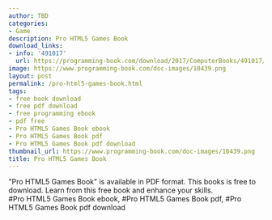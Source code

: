 ```yaml
---
author: TBD
categories:
- Game
description: Pro HTML5 Games Book
download_links:
- info: '491017'
  url: https://programming-book.com/download/2017/ComputerBooks/491017/Pro HTML5 Games.pdf
image: https://www.programming-book.com/doc-images/10439.png
layout: post
permalink: /pro-html5-games-book.html
tags:
- free book download
- free pdf download
- free programming ebook
- pdf free
- Pro HTML5 Games Book ebook
- Pro HTML5 Games Book pdf
- Pro HTML5 Games Book pdf download
thumbnail_url: https://www.programming-book.com/doc-images/10439.png
title: Pro HTML5 Games Book
---
```


 
<div class="item-desc text-justify">
  "Pro HTML5 Games Book" is available in PDF format. This books is free to download. Learn from this free book and enhance your skills.
  <br>
  #Pro HTML5 Games Book ebook, #Pro HTML5 Games Book pdf, #Pro HTML5 Games Book pdf download
</div>
